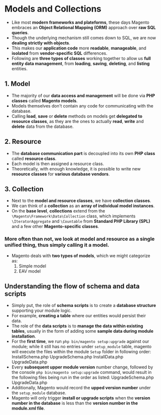 # Models and Collections
- Like most **modern frameworks and plateforms**, these days Magento embraces an **Object Relational Mapping (ORM)** approach over **raw SQL queries**.
- Though the underlying mechanism still comes down to SQL, we are now **dealing strictly with objects**.
- This makes our **application code** more **readable**, **manageable**, and **isolated** from **vendor-specific SQL** differences.
- Following are **three types of classes** working together to allow us **full entity data management**, from **loading**, **saving**, **deleting**, and **listing** entities.
## 1. Model
- The majority of our **data access and management** will be done via **PHP classes** called **Magento models**.
- Models themselves don't contain any code for communicating with the database.
- Calling **load**, **save** or **delete** methods on models get **delegated to resource classes**, as they are the ones to actually **read**, **write** and **delete** data from the database. 
## 2. Resource
- The **database communication part** is decoupled into its own **PHP class** called **resource class**.
- Each model is then assigned a resource class.
- Theoretically, with enough knowledge, it is possible to write new **resource classes** for **various database vendors**.
## 3. Collection
- Next to the **model and resource classes**, we have **collection classes**.
- We can think of a **collection** as an **array of individual model instances**.
- On the **base level**, **collections** extend from the `\Magento\Framework\Data\Collection` class, which implements `\IteratorAggregate` and `\Countable` from **Standard PHP Library (SPL)** and a few other **Magento-specific classes**.
### More often than not, we look at model and resource as a single unified thing, thus simply calling it a model.
- Magento deals with **two types of models**, which we might categorize as:
    1. Simple model
    2. EAV model
## Understanding the flow of schema and data scripts
- Simply put, the role of **schema scripts** is to create a **database structure** supporting your module logic.
- For example, **creating a table** where our entities would persist their data.
- The role of the **data scripts** is to **manage the data within existing tables**, usually in the form of adding some **sample data during module installation**.
- For the **first time**, we run `php bin/magento setup:upgrade` against our module; while it still has no entries under `setup_module` table, magento will execute the files within the module `Setup` folder in following order:
    InstallSchema.php
    UpgradeSchema.php
    InstallData.php
    UpgradeData.php
- Every **subsequent upper module version** number change, followed by the console `php bin/magento setup:upgrade` command, would result in the following files being run in the order as listed:
    UpgradeSchema.php
    UpgradeData.php
- Additionally, Magento would record the **upped version number** under the `setup_module` database.
- Magento will only trigger **install or upgrade scripts** when the **version number in the database** is less than the **version number in the module.xml file**.


